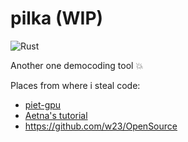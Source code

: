 # pilka (WIP)
![Rust](https://github.com/pudnax/pilka/workflows/Rust/badge.svg)

Another one democoding tool 💥

Places from where i steal code:
 - [piet-gpu](https://github.com/linebender/piet-gpu)
 - [Aetna's tutorial](https://hoj-senna.github.io/ashen-aetna/)
 - https://github.com/w23/OpenSource
